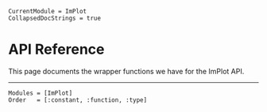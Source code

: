 ```@meta
CurrentModule = ImPlot
CollapsedDocStrings = true
```

# API Reference
This page documents the wrapper functions we have for the ImPlot API.

---

```@autodocs
Modules = [ImPlot]
Order   = [:constant, :function, :type]
```
